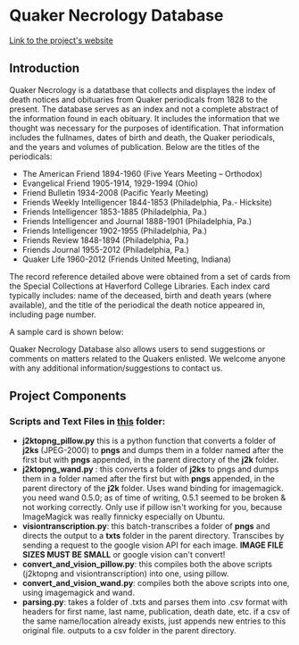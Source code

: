 
# Quaker Necrology Database
[Link to the project's website]()

## Introduction

Quaker Necrology is a datatbase that collects and displayes the index of death notices and obituaries from Quaker periodicals from 1828 to the present. The database serves as an index and not a complete abstract of the information found in each obituary. It includes the information that we thought was necessary for the purposes of identification. That information includes the fullnames, dates of birth and death, the Quaker periodicals, and the years and volumes of publication. Below are the titles of the periodicals:

* The American Friend 1894-1960 (Five Years Meeting – Orthodox)
* Evangelical Friend 1905-1914, 1929-1994 (Ohio)
* Friend Bulletin 1934-2008 (Pacific Yearly Meeting)
* Friends Weekly Intelligencer 1844-1853 (Philadelphia, Pa.- Hicksite)
* Friends Intelligencer 1853-1885 (Philadelphia, Pa.)
* Friends Intelligencer and Journal 1888-1901 (Philadelphia, Pa.)
* Friends Intelligencer 1902-1955 (Philadelphia, Pa.)
* Friends Review 1848-1894 (Philadelphia, Pa.)
* Friends Journal 1955-2012 (Philadelphia, Pa.)
* Quaker Life 1960-2012 (Friends United Meeting, Indiana)

The record reference detailed above were obtained from a set of cards from the Special Collections at Haverford College Libraries. Each index card typically includes: name of the deceased, birth and death years (where available), and the title of the periodical the death notice appeared in, including page number.

A sample card is shown below: 




Quaker Necrology Database also allows users to send suggestions or comments on matters related to the Quakers enlisted. We welcome anyone with any additional information/suggestions to contact us.

## Project Components
### Scripts and Text Files in [this]() folder:

* **j2ktopng_pillow.py** this is a python function that converts a folder of **j2ks** (JPEG-2000) to **pngs** and dumps them in a folder named after the first but with **pngs** appended, in the parent directory of the **j2k** folder.
* **j2ktopng_wand.py** : this converts a folder of **j2ks** to pngs and dumps them in a folder named after 
the first but with **pngs** appended, in the parent directory of the **j2k** folder. Uses wand binding for 
imagemagick. you need wand 0.5.0; as of time of writing, 0.5.1 seemed to be broken & not working 
correctly. Only use if pillow isn't working for you, because ImageMagick was really finnicky especially 
on Ubuntu.
* **visiontranscription.py**: this batch-transcribes a folder of **pngs** and directs the output to a **txts** folder in the parent directory. Transcibes by sending a request to the google vision API for each image. **IMAGE FILE SIZES MUST BE SMALL** or google vision can't convert!
* **convert_and_vision_pillow.py**: this compiles both the above scripts (j2ktopng and visiontranscription) into one, using pillow.
* **convert_and_vision_wand.py**: compiles both the above scripts into one, using imagemagick and wand.
* **parsing.py**: takes a folder of .txts and parses them into .csv format with headers for first name, 
last name, publication, death date, etc. if a csv of the same name/location already exists, just appends new 
entries to this original file. outputs to a csv folder in the parent directory.

